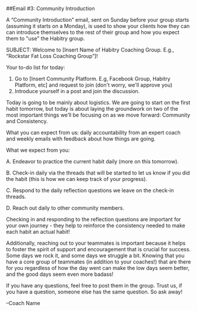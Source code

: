##Email #3: Community Introduction

A “Community Introduction” email, sent on Sunday before your group starts (assuming it starts on a Monday), is used to show your clients how they can can introduce themselves to the rest of their group and how you expect them to "use" the Habitry group.

SUBJECT: Welcome to [Insert Name of Habitry Coaching Group. E.g., “Rockstar Fat Loss Coaching Group”]!

Your to-do list for today:

1. Go to [Insert Community Platform. E.g, Facebook Group, Habitry Platform, etc] and request to join (don't worry, we'll approve you)
2. Introduce yourself in a post and join the discussion.

Today is going to be mainly about logistics. We are going to start on the first habit tomorrow, but today is about laying the groundwork on two of the most important things we’ll be focusing on as we move forward: Community and Consistency.

What you can expect from us: daily accountability from an expert coach and weekly emails with feedback about how things are going.

What we expect from you:

A. Endeavor to practice the current habit daily (more on this tomorrow).

B. Check-in daily via the threads that will be started to let us know if you did the habit (this is how we can keep track of your progress).

C. Respond to the daily reflection questions we leave on the check-in threads.

D. Reach out daily to other community members.

Checking in and responding to the reflection questions are important for your own journey - they help to reinforce the consistency needed to make each habit an actual habit! 

Additionally, reaching out to your teammates is important because it helps to foster the spirit of support and encouragement that is crucial for success. Some days we rock it, and some days we struggle a bit. Knowing that you have a core group of teammates (in addition to your coaches!) that are there for you regardless of how the day went can make the low days seem better, and the good days seem even more badass!
 
If you have any questions, feel free to post them in the group. Trust us, if you have a question, someone else has the same question. So ask away!

–Coach Name

